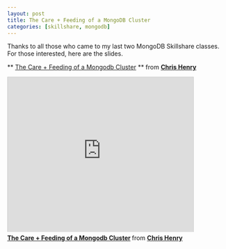 ```yaml
---
layout: post
title: The Care + Feeding of a MongoDB Cluster
categories: [skillshare, mongodb]
---
```

Thanks to all those who came to my last two MongoDB Skillshare classes. For
those interested, here are the slides.

  

** [The Care + Feeding of a Mongodb Cluster](http://www.slideshare.net/chrishnry/the-care-feeding-of-a-mongodb-cluster) ** from **[Chris Henry](http://www.slideshare.net/chrishnry)**

<iframe src="http://www.slideshare.net/slideshow/embed_code/14725427" width="427" height="356" frameborder="0" marginwidth="0" marginheight="0" scrolling="no" style="border:1px solid #CCC;border-width:1px 1px 0;margin-bottom:5px" allowfullscreen webkitallowfullscreen mozallowfullscreen> </iframe> <div style="margin-bottom:5px"> <strong> <a href="http://www.slideshare.net/chrishnry/the-care-feeding-of-a-mongodb-cluster" title="The Care + Feeding of a Mongodb Cluster" target="_blank">The Care + Feeding of a Mongodb Cluster</a> </strong> from <strong><a href="http://www.slideshare.net/chrishnry" target="_blank">Chris Henry</a></strong> </div>